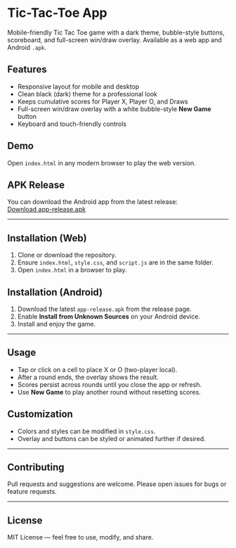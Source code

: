# Tic-Tac-Toe App

Mobile-friendly Tic Tac Toe game with a dark theme, bubble-style buttons, scoreboard, and full-screen win/draw overlay. Available as a web app and Android `.apk`.

## Features
- Responsive layout for mobile and desktop  
- Clean black (dark) theme for a professional look  
- Keeps cumulative scores for Player X, Player O, and Draws  
- Full-screen win/draw overlay with a white bubble-style **New Game** button  
- Keyboard and touch-friendly controls  

## Demo
Open `index.html` in any modern browser to play the web version.

## APK Release
You can download the Android app from the latest release:  
[Download app-release.apk](https://github.com/YOUR-USERNAME/tic-tac-toe-app/releases/latest)

---

## Installation (Web)
1. Clone or download the repository.  
2. Ensure `index.html`, `style.css`, and `script.js` are in the same folder.  
3. Open `index.html` in a browser to play.  

## Installation (Android)
1. Download the latest `app-release.apk` from the release page.  
2. Enable **Install from Unknown Sources** on your Android device.  
3. Install and enjoy the game.

---

## Usage
- Tap or click on a cell to place X or O (two-player local).  
- After a round ends, the overlay shows the result.  
- Scores persist across rounds until you close the app or refresh.  
- Use **New Game** to play another round without resetting scores.  

## Customization
- Colors and styles can be modified in `style.css`.  
- Overlay and buttons can be styled or animated further if desired.

---

## Contributing
Pull requests and suggestions are welcome. Please open issues for bugs or feature requests.

---

## License
MIT License — feel free to use, modify, and share.
